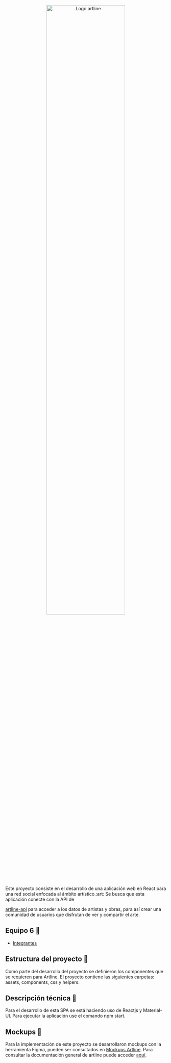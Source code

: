 <p align="center"><img src="https://github.com/14030598/bedu-team10-arte/blob/master/assets/logo.jpeg" alt="Logo artline" width="70%"></p>
<br>
Este proyecto consiste en el desarrollo de una aplicación web en React para una red social enfocada al ámbito artístico.:art:
Se busca que esta aplicación conecte con la API de

[artline-api](https://artline-team10.herokuapp.com/artline)
para acceder a los datos de artistas y obras, para así crear una comunidad de usuarios que disfrutan de ver y compartir el arte.


## Equipo 6 :wave:
- [Integrantes](https://github.com/miuclara91/artline-react/wiki/Home)

## Estructura del proyecto :file_folder: 
Como parte del desarrollo del proyecto se definieron los componentes que se requieren para Artline. El proyecto contiene las siguientes carpetas: assets, components, css y helpers.

## Descripción técnica :wrench:
Para el desarrollo de esta SPA se está haciendo uso de Reactjs y Material-UI. Para ejecutar la aplicación use el comando npm start.

## Mockups :newspaper:
Para la implementación de este proyecto se desarrollaron mockups con la herramienta Figma, pueden ser consultados en [Mockups Artline](https://www.figma.com/file/BEm1hFyzY2Pi6PwsH1ubYW/Untitled?node-id=0%3A1). 
Para consultar la documentación general de artline puede acceder [aquí](https://www.behance.net/gallery/126576155/Case-study-Artline). 

